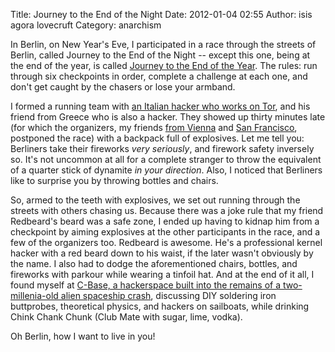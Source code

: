 Title: Journey to the End of the Night
Date: 2012-01-04 02:55
Author: isis agora lovecruft
Category: anarchism

In Berlin, on New Year's Eve, I participated in a race through the
streets of Berlin, called Journey to the End of the Night -- except this
one, being at the end of the year, is called [Journey to the End of the
Year][]. The rules: run through six checkpoints in order, complete a
challenge at each one, and don't get caught by the chasers or lose your
armband.

I formed a running team with [an Italian hacker who works on Tor][], and
his friend from Greece who is also a hacker. They showed up thirty
minutes late (for which the organizers, my friends [from Vienna][] and
[San Francisco][], postponed the race) with a backpack full of
explosives. Let me tell you: Berliners take their fireworks *very
seriously*, and firework safety inversely so. It's not uncommon at all
for a complete stranger to throw the equivalent of a quarter stick of
dynamite *in your direction*. Also, I noticed that Berliners like to
surprise you by throwing bottles and chairs.

So, armed to the teeth with explosives, we set out running through the
streets with others chasing us. Because there was a joke rule that my
friend Redbeard's beard was a safe zone, I ended up having to kidnap him
from a checkpoint by aiming explosives at the other participants in the
race, and a few of the organizers too. Redbeard is awesome. He's a
professional kernel hacker with a red beard down to his waist, if the
later wasn't obviously by the name. I also had to dodge the
aforementioned chairs, bottles, and fireworks with parkour while wearing
a tinfoil hat. And at the end of it all, I found myself at [C-Base, a
hackerspace built into the remains of a two-millenia-old alien spaceship
crash][], discussing DIY soldering iron buttprobes, theoretical physics,
and hackers on sailboats, while drinking Chink Chank Chunk (Club Mate
with sugar, lime, vodka).

Oh Berlin, how I want to live in you!

  [Journey to the End of the Year]: http://totheendoftheyear.com/
  [an Italian hacker who works on Tor]: http://hellais.wordpress.com/
  [from Vienna]: https://twitter.com/#!/fin
  [San Francisco]: https://twitter.com/#!/Rubin110
  [C-Base, a hackerspace built into the remains of a two-millenia-old
  alien spaceship crash]: http://c-base.org/
